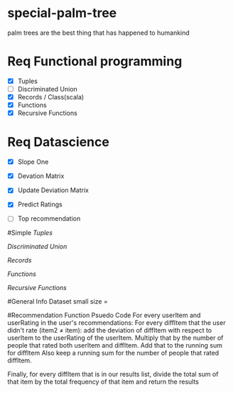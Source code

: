 # special-palm-tree
palm trees are the best thing that has happened to humankind
# Req Functional programming
- [x] Tuples
- [ ] Discriminated Union
- [x] Records / Class(scala)
- [x] Functions
- [x] Recursive Functions

# Req Datascience
- [x] Slope One
- [x] Devation Matrix
- [x] Update Deviation Matrix
- [x] Predict Ratings
- [ ] Top recommendation


#Simple
*Tuples*

*Discriminated Union*

*Records*

*Functions*

*Recursive Functions*


#General Info
Dataset small size =

#Recommendation Function Psuedo Code
For every userItem and userRating in the user's recommendations:
  For every diffItem that the user didn't rate (item2 ≠ item):
    add the deviation of diffItem with respect to userItem to
    the userRating of the userItem. Multiply that by the number of
      people that rated both userItem and diffItem.
      Add that to the running sum for diffItem
      Also keep a running sum for the number of people that
        rated diffItem.

Finally, for every diffItem that is in our results list, divide the total sum
of that item by the total frequency of that item and return the results
